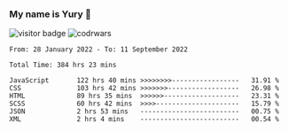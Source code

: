 ### My name is Yury 👋 
![visitor badge](https://visitor-badge.glitch.me/badge?page_id=litury.visitor-badge&left_text=My%20Page%20Visitors)  ![codrwars](https://www.codewars.com/users/litury/badges/micro) 


<!--START_SECTION:waka-->

```text
From: 28 January 2022 - To: 11 September 2022

Total Time: 384 hrs 23 mins

JavaScript       122 hrs 40 mins >>>>>>>>-----------------   31.91 %
CSS              103 hrs 42 mins >>>>>>>------------------   26.98 %
HTML             89 hrs 35 mins  >>>>>>-------------------   23.31 %
SCSS             60 hrs 42 mins  >>>>---------------------   15.79 %
JSON             2 hrs 53 mins   -------------------------   00.75 %
XML              2 hrs 4 mins    -------------------------   00.54 %
```

<!--END_SECTION:waka-->

